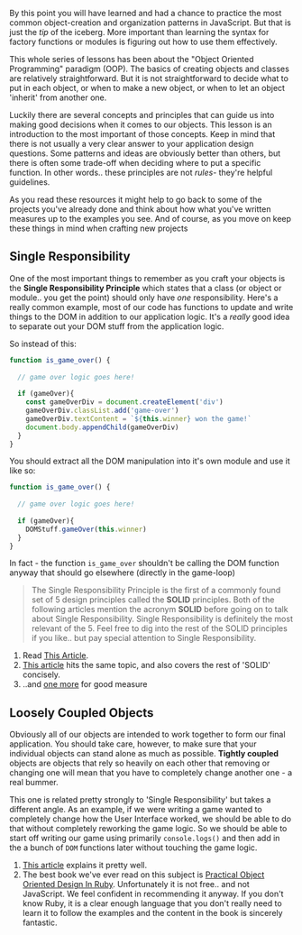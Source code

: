 By this point you will have learned and had a chance to practice the most common object-creation and organization patterns in JavaScript.  But that is just the _tip_ of the iceberg. More important than learning the syntax for factory functions or modules is figuring out how to use them effectively.

This whole series of lessons has been about the "Object Oriented Programming" paradigm (OOP).  The basics of creating objects and classes are relatively straightforward. But it is not straightforward to decide what to put in each object, or when to make a new object, or when to let an object 'inherit' from another one.

Luckily there are several concepts and principles that can guide us into making good decisions when it comes to our objects.  This lesson is an introduction to the most important of those concepts.  Keep in mind that there is not usually a very clear answer to your application design questions.  Some patterns and ideas are obviously better than others, but there is often some trade-off when deciding where to put a specific function. In other words.. these principles are not _rules_- they're helpful guidelines.  

As you read these resources it might help to go back to some of the projects you've already done and think about how what you've written measures up to the examples you see.  And of course, as you move on keep these things in mind when crafting new projects

## Single Responsibility

One of the most important things to remember as you craft your objects is the __Single Responsibility Principle__ which states that a class (or object or module.. you get the point) should only have _one_ responsibility.  Here's a really common example, most of our code has functions to update and write things to the DOM in addition to our application logic.  It's a _really_ good idea to separate out your DOM stuff from the application logic.

So instead of this:

```javascript
function is_game_over() {
  
  // game over logic goes here!
  
  if (gameOver){
    const gameOverDiv = document.createElement('div')
    gameOverDiv.classList.add('game-over')
	gameOverDiv.textContent = `${this.winner} won the game!`
    document.body.appendChild(gameOverDiv)
  }
}
```

You should extract all the DOM manipulation into it's own module and use it like so:

```javascript
function is_game_over() {
  
  // game over logic goes here!
  
  if (gameOver){
    DOMStuff.gameOver(this.winner)
  }
}
```

In fact - the function `is_game_over` shouldn't be calling the DOM function anyway that should go elsewhere (directly in the game-loop)

> The Single Responsibility Principle is the first of a commonly found set of 5 design principles called the __SOLID__ principles.   Both of the following articles mention the acronym __SOLID__ before going on to talk about Single Responsibility.  Single Responsibility is definitely the most relevant of the 5.  Feel free to dig into the rest of the SOLID principles if you like.. but pay special attention to Single Responsibility.

1. Read [This Article](http://aspiringcraftsman.com/2011/12/08/solid-javascript-single-responsibility-principle/).
2. [This article](https://thefullstack.xyz/solid-javascript/) hits the same topic, and also covers the rest of 'SOLID' concisely.
3. ..and [one more](https://medium.com/@cramirez92/s-o-l-i-d-the-first-5-priciples-of-object-oriented-design-with-javascript-790f6ac9b9fa) for good measure



## Loosely Coupled Objects

Obviously all of our objects are intended to work together to form our final application.  You should take care, however, to make sure that your individual objects can stand alone as much as possible. __Tightly coupled__ objects are objects that rely so heavily on each other that removing or changing one will mean that you have to completely change another one - a real bummer.

This one is related pretty strongly to 'Single Responsibility' but takes a different angle.  As an example, if we were writing a game wanted to completely change how the User Interface worked, we should be able to do that without completely reworking the game logic.  So we should be able to start off writing our game using primarily `console.logs()` and then add in the a bunch of `DOM` functions later without touching the game logic.

1. [This article](https://www.innoarchitech.com/scalable-maintainable-javascript-coupling/) explains it pretty well.
2. The best book we've ever read on this subject is [Practical Object Oriented Design In Ruby](http://www.poodr.com/).  Unfortunately it is not free.. and not JavaScript.  We feel confident in recommending it anyway.  If you don't know Ruby, it is a clear enough language that you don't really need to learn it to follow the examples and the content in the book is sincerely fantastic.